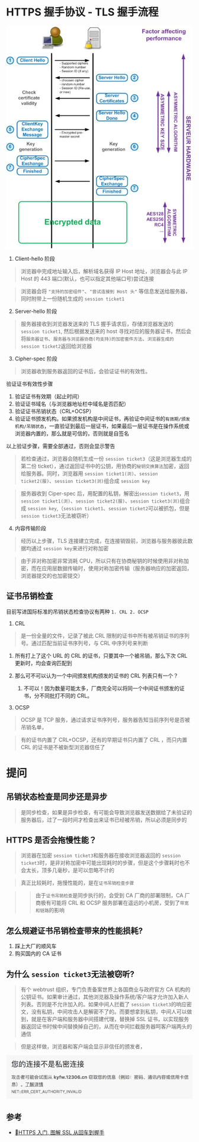 # HTTPS 握手协议 - TLS 握手流程

![HTTPS握手流程](/images/HTTPS握手流程.jpeg)

1. Client-hello 阶段

> 浏览器中完成地址输入后，解析域名获得 IP Host 地址，浏览器会与此 IP Host 的 443 端口(默认，也可以指定其他端口号)尝试连接

> 浏览器会将 `"支持的加密组件"`、`"尝试连接到 Host 头"` 等信息发送给服务器，同时附带上一份随机生成的 `session ticket1`

2. Server-hello 阶段

> 服务器接收到浏览器发送来的 TLS 握手请求后，存储浏览器发送的 `session ticket1`, 然后根据发送来的 host 寻找对应的服务器证书，然后会将`服务器证书`、`服务器与浏览器协商(均支持)的加密套件方法`、`浏览器生成的 session ticket2`返回给浏览器

3. Cipher-spec 阶段

> 浏览器收到服务器返回的证书后，会验证证书的有效性。

验证证书有效性步骤

1. 验证证书有效期（起止时间）
2. 验证证书域名（与浏览器地址栏中域名是否匹配）
3. 验证证书吊销状态（CRL+OCSP）
4. 验证证书颁发机构。如果颁发机构是中间证书，再验证中间证书的`有效期/颁发机构/吊销状态`，一直验证到最后一层证书，如果最后一层证书是在操作系统或浏览器内置的，那么就是可信的，否则就是自签名

以上验证步骤，需要全部通过，否则会显示警告

> 若检查通过，浏览器会随机生成一份 `session ticket3`（这是浏览器生成的第二份 ticket），通过返回证书中的公钥，用协商的`秘钥交换算法`加密，返回给服务器。同时，浏览器用 `session ticket1(浏)`、`session ticket2(服)`、`session ticket3(浏)`组合成 `session key`

> 服务器收到 Ciper-spec 后，用配置的私钥，解密出`session ticket3`，用 `session ticket1(浏)`、`session ticket2(服)`、`session ticket3(浏)`组合成 `session key`,（`session ticket1`、`session ticket2`可以被抓包，但是`session ticket3`无法被窃听）

4. 内容传输阶段

> 经历以上步骤，TLS 连接建立完成，在连接销毁前，浏览器与服务器彼此数据均通过 `session key`来进行对称加密

> 由于非对称加密非常消耗 CPU，所以只有在协商秘钥的时候使用非对称加密，而在应用层数据传输时，使用对称加密传输（服务器响应的加密返回，浏览器提交的也加密提交）

## 证书吊销检查

目前写进国际标准的吊销状态检查协议有两种 `1. CRL 2. OCSP`

1. CRL

> 是一份全量的文件，记录了被此 CRL 限制的证书中所有被吊销证书的序列号。通过匹配当前证书序列号，与 CRL 中序列号来判断

1. 所有打上了这个 URL 的 CRL 的证书，只要其中一个被吊销，那么下次 CRL 更新时，均会查询匹配到
2. 那么可不可以认为一个中间颁发机构颁发的证书的 CRL 列表只有一个？

   1. 不可以！因为数量可能太多，厂商完全可以将同一个中间证书颁发的证书，分不同批打不同的 CRL。

3. OCSP

> OCSP 是 TCP 服务，通过请求证书序列号，服务器告知当前序列号是否被吊销名单，

> 有的证书内置了 CRL+OCSP，还有的早期证书只内置了 CRL ，而只内置 CRL 的证书是不被新型浏览器信任了

# 提问

## 吊销状态检查是同步还是异步

> 是同步检查，如果是异步检查，有可能会导致浏览器发送数据给了未验证的服务器后，过了一段时间才检查出来证书已经被吊销，所以必须是同步的

## HTTPS 是否会拖慢性能？

> 浏览器在加密 `session ticket3`和服务器在接收浏览器返回的 `session ticket3`时，是非对称加密中可能出现耗时的步骤，但是这个步骤耗时也不会太长，顶多几毫秒，是可以忽略不计的

> 真正比较耗时，拖慢性能的，是在`证书吊销检查步骤`

> > 由于`证书吊销检查`是同步执行的，会受到 CA 厂商的部署限制，CA 厂商极有可能将 CRL 和 OCSP 服务部署在遥远的小机房，受到了`带宽和链路`的影响

## 怎么规避证书吊销检查带来的性能损耗?

1. 踩上大厂的顺风车
2. 购买国内的 CA 证书

## 为什么 `session ticket3`无法被窃听?

> 有个 webtrust 组织，专门负责备案世界上各国商业与政府官方 CA 机构的公钥证书。如果审计通过，其他浏览器及操作系统/客户端才允许加入新人列表。否则是不允许加入的。如果中间人拦截了 `session ticket3`的响应密文，没有私钥，中间攻击人是解密不了的。而要想拿到私钥，中间人可以做到，就是在客户端和服务器中间搭建代理，替换掉 SSL 证书，以实现服务器返回证书时候中间替换掉自己的，从而在中间拦截服务器呵客户端两头的通信

> 但是这样做，浏览器和客户端会显示非信任的颁发者，

![非信任的颁发者-chrome](/images/非信任的颁发者-chrome.jpeg)

## 参考

- [HTTPS 入门, 图解 SSL 从回车到握手](https://zhuanlan.zhihu.com/p/25587986)
